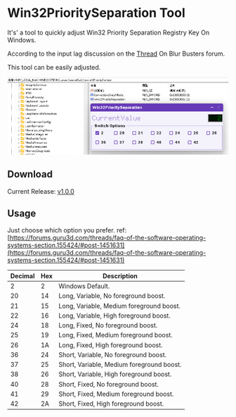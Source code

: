 # Win32PrioritySeparation Tool

It's' a tool to quickly adjust Win32 Priority Separation Registry Key On Windows.

According to the input lag discussion on the [Thread](https://forums.blurbusters.com/viewtopic.php?t=8535) On Blur Busters forum.

This tool can be easily adjusted.

![1710398847171](image/Readme/1710398847171.png)

## Download

Current Release: [v1.0.0](https://github.com/keoy7am/Win32PrioritySeparationTool/releases/download/v1.0.0/Win32PrioritySeparationTool_1.0.0.zip)

## Usage

Just choose which option you prefer.
ref: [https://forums.guru3d.com/threads/faq-of-the-software-operating-systems-section.155424/#post-1451631](https://forums.guru3d.com/threads/faq-of-the-software-operating-systems-section.155424/#post-1451631)

| **Decimal** | **Hex** | **Description**                     |
| ----------------- | ------------- | ----------------------------------------- |
| 2                 | 2             | Windows Default.                          |
| 20                | 14            | Long, Variable, No foreground boost.      |
| 21                | 15            | Long, Variable, Medium foreground boost.  |
| 22                | 16            | Long, Variable, High foreground boost.    |
| 24                | 18            | Long, Fixed, No foreground boost.         |
| 25                | 19            | Long, Fixed, Medium foreground boost.     |
| 26                | 1A            | Long, Fixed, High foreground boost.       |
| 36                | 24            | Short, Variable, No foreground boost.     |
| 37                | 25            | Short, Variable, Medium foreground boost. |
| 38                | 26            | Short, Variable, High foreground boost.   |
| 40                | 28            | Short, Fixed, No foreground boost.        |
| 41                | 29            | Short, Fixed, Medium foreground boost.    |
| 42                | 2A            | Short, Fixed, High foreground boost.      |
